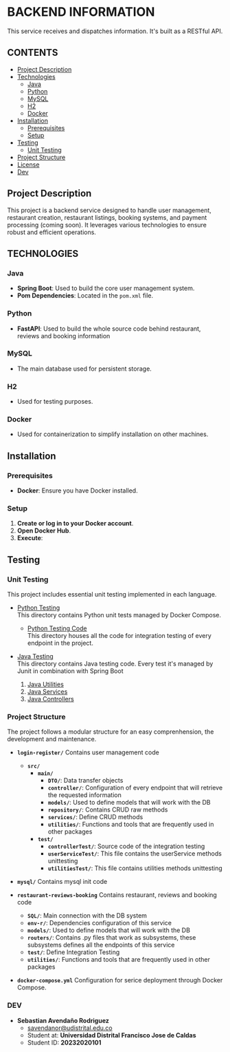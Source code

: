 # BACKEND INFORMATION
This service receives and dispatches information.
It's built as a RESTful API.

## CONTENTS
- [Project Description](#project-description)
- [Technologies](#technologies)
  - [Java](#java)
  - [Python](#python)
  - [MySQL](#mysql)
  - [H2](#h2)
  - [Docker](#docker)
- [Installation](#installation)
  - [Prerequisites](#prerequisites)
  - [Setup](#setup)
- [Testing](#testing)
  - [Unit Testing](#unit-testing)
- [Project Structure](#project-structure)
- [License](#license)
- [Dev](#dev)

## Project Description
This project is a backend service designed to handle user management, restaurant creation, restaurant listings, booking systems, and payment processing (coming soon). It leverages various technologies to ensure robust and efficient operations.

## TECHNOLOGIES

### Java
- **Spring Boot**: Used to build the core user management system.
- **Pom Dependencies**: Located in the `pom.xml` file.

### Python
- **FastAPI**: Used to build the whole source code behind restaurant, reviews and booking information

### MySQL
- The main database used for persistent storage.

### H2
- Used for testing purposes.

### Docker
- Used for containerization to simplify installation on other machines.

## Installation

### Prerequisites
- **Docker**: Ensure you have Docker installed.

### Setup
1. **Create or log in to your Docker account**.
2. **Open Docker Hub**.
3. **Execute**:

## Testing

### Unit Testing
This project includes essential unit testing implemented in each language.
- [Python Testing](https://github.com/Restaurant-Potal-AP-UD/Backend/tree/main/test)<br>
  This directory contains Python unit tests managed by Docker Compose.
  - [Python Testing Code](https://github.com/Restaurant-Potal-AP-UD/Backend/tree/main/restaurant-reviews-bookings/restaurant-service/test)<br>
    This directory houses all the code for integration testing of every endpoint in the project.

- [Java Testing](https://github.com/Restaurant-Potal-AP-UD/Backend/tree/main/login-register/src/test)<br>
  This directory contains Java testing code. Every test it's managed by Junit in combination with Spring Boot
  1. [Java Utilities](https://github.com/Restaurant-Potal-AP-UD/Backend/tree/main/login-register/src/test/java/com/dinneconnect/auth/login_register/utilitiesTest)
  2. [Java Services](https://github.com/Restaurant-Potal-AP-UD/Backend/tree/main/login-register/src/test/java/com/dinneconnect/auth/login_register/userServiceTest)
  3. [Java Controllers](https://github.com/Restaurant-Potal-AP-UD/Backend/tree/main/login-register/src/test/java/com/dinneconnect/auth/login_register/controllerTest)


### Project Structure

The project follows a modular structure for an easy comprenhension, the development and maintenance. 

- **`login-register/`**
  Contains user management code
  - **`src/`**
    - **`main/`**
      - **`DTO/`**: Data transfer objects  
      - **`controller/`**: Configuration of every endpoint that will retrieve the requested information
      - **`models/`**: Used to define models that will work with the DB  
      - **`repository/`**: Contains CRUD raw methods  
      - **`services/`**: Define CRUD methods
      - **`utilities/`**: Functions and tools that are frequently used in other packages
    - **`test/`**
      - **`controllerTest/`**: Source code of the integration testing
      - **`userServiceTest/`**: This file contains the userService methods unittesting
      - **`utilitiesTest/`**: This file contains utilities methods unittesting
- **`mysql/`**
  Contains mysql init code
- **`restaurant-reviews-booking`**
  Contains restaurant, reviews and booking code
  - **`SQL/`**: Main connection with the DB system
  - **`env-r/`**: Dependencies configuration of this service
  - **`models/`**: Used to define models that will work with the DB  
  - **`routers/`**: Contains .py files that work as subsystems, these subsystems defines all the endpoints of this service
  - **`test/`**: Define Integration Testing
  - **`utilities/`**: Functions and tools that are frequently used in other packages

- **`docker-compose.yml`**
  Configuration for serice deployment through Docker Compose.

### DEV
- **Sebastian Avendaño Rodriguez**
  - savendanor@udistrital.edu.co
  - Student at: **Universidad Distrital Francisco Jose de Caldas**
  - Student ID: **20232020101**
